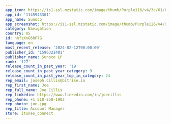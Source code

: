 ```yaml
---
app_icon: https://is1-ssl.mzstatic.com/image/thumb/Purple116/v4/3c/61/86/3c618671-1f53-1180-74c5-ba445a0d99a6/AppIcon-1x_U007emarketing-0-5-0-85-220.png/1024x1024bb.png
app_id: '1145943301'
app_name: Sunoco
app_screenshot: https://is1-ssl.mzstatic.com/image/thumb/Purple126/v4/95/09/31/95093171-ac85-d9ff-12bc-a5a241eb09f9/ada392d1-541b-4a9a-91f1-044a66df0837_01_Apple_1242x2688_SunocoGoRewards.jpeg/1242x2688bb.png
category: Navigation
country: US
id: hhfzXnG6hF7G
language: en
most_recent_release: '2024-02-12T00:00:00'
publisher_id: '1596321401'
publisher_name: Sunoco LP
rank: '127'
release_count_in_past_year: '19'
release_count_in_past_year_category: 9
release_count_in_past_year_top_in_category: 24
rep_email: joseph.cillis@bitrise.io
rep_first_name: Joe
rep_full_name: Joe Cillis
rep_linkedin: https://www.linkedin.com/in/joecillis
rep_phone: +1 518-258-1902
rep_photo: joe.jpg
rep_title: Account Manager
store: itunes_connect
---
```

